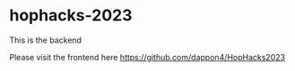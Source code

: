 # hophacks-2023

This is the backend

Please visit the frontend here
https://github.com/dappon4/HopHacks2023
